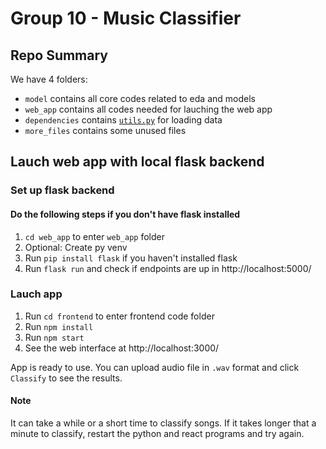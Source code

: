 # Group 10 - Music Classifier
## Repo Summary

We have 4 folders: 
- `model` contains all core codes related to eda and models
- `web_app` contains all codes needed for lauching the web app
- `dependencies` contains [`utils.py`](https://github.com/mdeff/fma/blob/master/utils.py) for loading data
- `more_files` contains some unused files

## Lauch web app with local flask backend
### Set up flask backend
#### Do the following steps if you don't have flask installed
1. `cd web_app` to enter `web_app` folder
2. Optional: Create py venv
3. Run `pip install flask` if you haven't installed flask
4. Run `flask run` and check if endpoints are up in http://localhost:5000/

### Lauch app
1. Run `cd frontend` to enter frontend code folder
2. Run `npm install`
3. Run `npm start`
4. See the web interface at http://localhost:3000/

App is ready to use. You can upload audio file in `.wav` format and click `Classify` to see the results.

#### Note
It can take a while or a short
time to classify songs. If it takes longer
that a minute to classify, restart the python and
react programs and try again.

